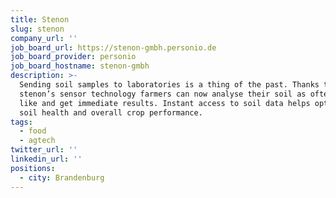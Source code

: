 ```yaml
---
title: Stenon
slug: stenon
company_url: ''
job_board_url: https://stenon-gmbh.personio.de
job_board_provider: personio
job_board_hostname: stenon-gmbh
description: >-
  Sending soil samples to laboratories is a thing of the past. Thanks to
  stenon’s sensor technology farmers can now analyse their soil as often as they
  like and get immediate results. Instant access to soil data helps optimize
  soil health and overall crop performance.
tags:
  - food
  - agtech
twitter_url: ''
linkedin_url: ''
positions:
  - city: Brandenburg
---
```

